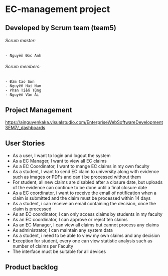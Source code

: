 # EC-management project

## Developed by Scrum team (team5)
###### Scrum master:
	- Nguyễn Đức Anh
###### Scrum members:
	- Đàm Cao Sơn
 	- Nguyễn Hải Nam
	- Phan Tiến Tùng
	- Nguyễn Văn Ái

## Project Management
https://ainguyenkaka.visualstudio.com/EnterpriseWebSoftwareDevelopmentSEM7/_dashboards

## User Stories
- As a user, I want to login and logout the system
- As a EC Manager, I want to view all EC claims
- As a EC Coordinator, I want to mange EC claims in my own faculty
- As a student, I want to send EC claim to university along with evidence such as images or PDFs and can't be processed without them
- For student, all new claims are disabled after a closure date, but uploads of the evidence can continue to be done until a final closure date
- As a EC coordinator, i want to receive the email of notification when a claim is submitted and the claim must be processed within 14 days
- As a student, i can receive an email containing the decision, once the claim is processed
- As an EC coordinator, I can only access claims by students in my faculty
- As an EC coordinator, I can approve or reject teh claims
- As an EC Manager, I can view all claims but cannot process any claims
- As administrator, I can maintain any system data
- As a student, i need to be able to view my own claims and any decision
- Exception for student, every one can view statistic analysis such as 
number of claims per Faculty
- The interface must be suitable for all devices 
## Product backlog
